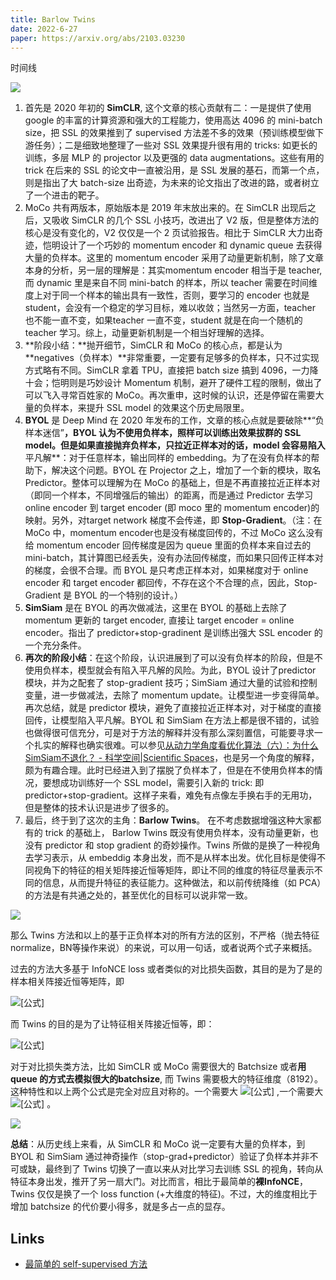 ```yaml
---
title: Barlow Twins
date: 2022-6-27
paper: https://arxiv.org/abs/2103.03230
---
```


时间线

![](https://pic1.zhimg.com/80/v2-26d76f2cf52fa30a3646f3f6d0dbbea8_720w.jpg)



1. 首先是 2020 年初的 **SimCLR**,  这个文章的核心贡献有二：一是提供了使用 google 的丰富的计算资源和强大的工程能力，使用高达 4096 的 mini-batch size，把 SSL 的效果推到了 supervised 方法差不多的效果（预训练模型做下游任务）；二是细致地整理了一些对 SSL 效果提升很有用的 tricks: 如更长的训练，多层 MLP 的 projector 以及更强的 data augmentations。这些有用的 trick 在后来的 SSL 的论文中一直被沿用，是 SSL 发展的基石，而第一个点，则是指出了大 batch-size 出奇迹，为未来的论文指出了改进的路，或者树立了一个进击的靶子。 
2. MoCo 共有两版本，原始版本是 2019 年末放出来的。在 SimCLR 出现后之后，又吸收 SimCLR 的几个 SSL 小技巧，改进出了 V2 版，但是整体方法的核心是没有变化的，V2 仅仅是一个 2 页试验报告。相比于 SimCLR 大力出奇迹，恺明设计了一个巧妙的 momentum encoder 和 dynamic queue 去获得大量的负样本。这里的 momentum encoder 采用了动量更新机制，除了文章本身的分析，另一层的理解是：其实momentum encoder 相当于是 teacher, 而 dynamic 里是来自不同 mini-batch 的样本，所以 teacher 需要在时间维度上对于同一个样本的输出具有一致性，否则，要学习的 encoder 也就是 student，会没有一个稳定的学习目标，难以收敛；当然另一方面，teacher 也不能一直不变，如果teacher 一直不变，student 就是在向一个随机的 teacher 学习。综上，动量更新机制是一个相当好理解的选择。
3. **阶段小结：**抛开细节，SimCLR 和 MoCo 的核心点，都是认为 **negatives（负样本）**非常重要，一定要有足够多的负样本，只不过实现方式略有不同。SimCLR 拿着 TPU，直接把 batch size 搞到 4096，一力降十会；恺明则是巧妙设计 Momentum 机制，避开了硬件工程的限制，做出了可以飞入寻常百姓家的 MoCo。再次重申，这时候的认识，还是停留在需要大量的负样本，来提升 SSL model 的效果这个历史局限里。
4. **BYOL** 是 Deep Mind 在 2020 年发布的工作，文章的核心点就是要破除**“负样本迷信”**，BYOL 认为不使用负样本，照样可以训练出效果拔群的 SSL model。但是如果直接抛弃负样本，只拉近正样本对的话，model 会容易陷入**平凡解**：对于任意样本，输出同样的 embedding。为了在没有负样本的帮助下，解决这个问题。BYOL 在 Projector 之上，增加了一个新的模块，取名 Predictor。整体可以理解为在 MoCo 的基础上，但是不再直接拉近正样本对（即同一个样本，不同增强后的输出）的距离，而是通过 Predictor 去学习online encoder 到  target encoder (即 moco 里的 momentum encoder)的映射。另外，对target network 梯度不会传递，即 **Stop-Gradient**。（注：在 MoCo 中，momentum encoder也是没有梯度回传的，不过 MoCo 这么没有给 momentum  encoder 回传梯度是因为 queue 里面的负样本来自过去的mini-batch，其计算图已经丢失，没有办法回传梯度，而如果只回传正样本对的梯度，会很不合理。而  BYOL 是只考虑正样本对，如果梯度对于 online encoder 和 target encoder 都回传，不存在这个不合理的点，因此，Stop-Gradient 是 BYOL 的一个特别的设计。）
5. **SimSiam** 是在 BYOL 的再次做减法，这里在 BYOL 的基础上去除了 momentum 更新的 target encoder,  直接让 target encoder = online encoder。指出了 predictor+stop-gradinent 是训练出强大 SSL encoder 的一个充分条件。
6. **再次的阶段小结**：在这个阶段，认识进展到了可以没有负样本的阶段，但是不使用负样本，模型就会有陷入平凡解的风险。为此，BYOL 设计了predictor 模块，并为之配套了 stop-gradient 技巧；SimSiam 通过大量的试验和控制变量，进一步做减法，去除了 momentum  update。让模型进一步变得简单。再次总结，就是 predictor 模块，避免了直接拉近正样本对，对于梯度的直接回传，让模型陷入平凡解。BYOL 和 SimSiam 在方法上都是很不错的，试验也做得很可信充分，可是对于方法的解释并没有那么深刻置信，可能要寻求一个扎实的解释也确实很难。可以参见[从动力学角度看优化算法（六）：为什么SimSiam不退化？ - 科学空间|Scientific Spaces](https://link.zhihu.com/?target=https%3A//spaces.ac.cn/archives/7980)，也是另一个角度的解释，颇为有趣合理。此时已经进入到了摆脱了负样本了，但是在不使用负样本的情况，要想成功训练好一个 SSL model，需要引入新的 trick:  即predictor+stop-gradient。这样子来看，难免有点像左手换右手的无用功，但是整体的技术认识是进步了很多的。
7. 最后，终于到了这次的主角：**Barlow Twins**。 在不考虑数据增强这种大家都有的 trick 的基础上， Barlow Twins 既没有使用负样本，没有动量更新，也没有 predictor 和 stop gradient 的奇妙操作。Twins 所做的是换了一种视角去学习表示，从 embeddig 本身出发，而不是从样本出发。优化目标是使得不同视角下的特征的相关矩阵接近恒等矩阵，即让不同的维度的特征尽量表示不同的信息，从而提升特征的表征能力。这种做法，和以前传统降维（如 PCA）的方法是有共通之处的，甚至优化的目标可以说非常一致。

![](https://pic4.zhimg.com/80/v2-221c68142f83b4ebbb774d9e5b2436c3_720w.jpg)

那么 Twins 方法和以上的基于正负样本对的所有方法的区别，不严格（抛去特征normalize，BN等操作来说）的来说，可以用一句话，或者说两个式子来概括。

过去的方法大多基于 InfoNCE loss 或者类似的对比损失函数，其目的是为了是的样本相关阵接近恒等矩阵，即

![[公式]](https://www.zhihu.com/equation?tex=Z_a%2A%7BZ_b%7D%5ET+%5Crightarrow+%5Cmathcal%7BI%7D_N) 

而 Twins 的目的是为了让特征相关阵接近恒等，即：

![[公式]](https://www.zhihu.com/equation?tex=%7BZ_a%7D%5ET%2AZ_b+%5Crightarrow+%5Cmathcal%7BI%7D_D) 

对于对比损失类方法，比如 SimCLR 或 MoCo 需要很大的 Batchsize 或者**用 queue 的方式去模拟很大的batchsize**, 而 Twins 需要极大的特征维度（8192）。这种特性和以上两个公式是完全对应且对称的。一个需要大 ![[公式]](https://www.zhihu.com/equation?tex=N) ,一个需要大 ![[公式]](https://www.zhihu.com/equation?tex=D) 。

![](https://pic3.zhimg.com/80/v2-4373c8eefb1268c1e0e49e609e63817a_720w.jpg)

**总结**：从历史线上来看，从 SimCLR 和 MoCo 说一定要有大量的负样本，到 BYOL 和 SimSiam 通过神奇操作（stop-grad+predictor）验证了负样本并非不可或缺，最终到了 Twins 切换了一直以来从对比学习去训练 SSL 的视角，转向从特征本身出发，推开了另一扇大门。对比而言，相比于最简单的**裸InfoNCE**，Twins 仅仅是换了一个 loss function (+大维度的特征)。不过，大的维度相比于增加 batchsize 的代价要小得多，就是多占一点的显存。

## Links

- [最简单的 self-supervised 方法](https://zhuanlan.zhihu.com/p/355523266)